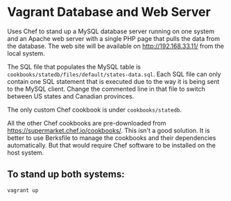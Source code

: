 # Vagrant Database and Web Server

Uses Chef to stand up a MySQL database server running on one system and 
an Apache web server with a single PHP page that pulls the data from
the database. The web site will be available on http://192.168.33.11/
from the local system.

The SQL file that populates the MySQL table is `cookbooks/statedb/files/default/states-data.sql`.
Each SQL file can only contain one SQL statement that is executed due to the way it is 
being sent to the MySQL client. Change the commented line in that file to switch between 
US states and Canadian provinces.
 
The only custom Chef cookbook is under `cookbooks/statedb`. 

All the other Chef cookbooks are pre-downloaded from https://supermarket.chef.io/cookbooks/.
This isn't a good solution. It is better to use Berksfile to manage the 
cookbooks and their dependencies automatically. But that would require Chef software to be 
installed on the host system.

## To stand up both systems:

    vagrant up
		
